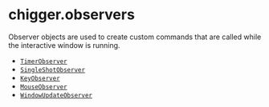 # chigger.observers

Observer objects are used to create custom commands that are called
while the interactive window is running.

- [`TimerObserver`](TimerObserver.md)
- [`SingleShotObserver`](SingleShotObserver.md)
- [`KeyObserver`](KeyObserver.md)
- [`MouseObserver`](MouseObserver.md)
- [`WindowUpdateObserver`](WindowUpdateObserver.md)
